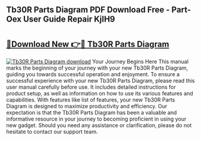 ## Tb30R Parts Diagram PDF Download Free - Part-Oex User Guide Repair KjIH9

# <h2><a href="http://dfsazsw.blite.top/?on=Tb30R+Parts+Diagram">🔗Download New 👉🔴 Tb30R Parts Diagram</a></h2>

[![Tb30R Parts Diagram download](https://i.imgur.com/lujVjoI.png)](http://dfsazsw.blite.top/?on=Tb30R+Parts+Diagram)
Your Journey Begins Here This manual marks the beginning of your journey with your new Tb30R Parts Diagram, guiding you towards successful operation and enjoyment. To ensure a successful experience with your new Tb30R Parts Diagram, please read this user manual carefully before use. It includes detailed instructions for product setup, as well as information on how to use its various features and capabilities. With features like list of features, your new Tb30R Parts Diagram is designed to maximize productivity and efficiency. Our expectation is that the Tb30R Parts Diagram has been a valuable and informative resource in your journey to becoming proficient in using your new gadget. Should you need any assistance or clarification, please do not hesitate to contact our support team.
